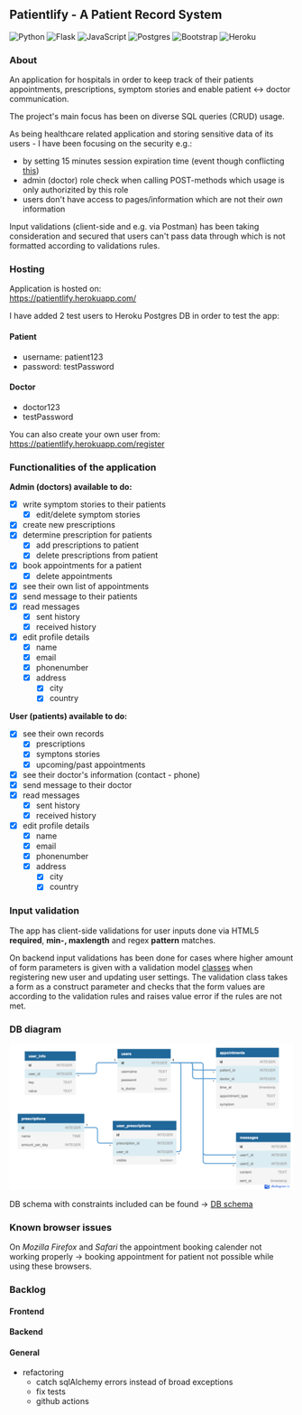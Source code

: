 ## Patientlify - A Patient Record System

![Python](https://img.shields.io/badge/python-3670A0?style=for-the-badge&logo=python&logoColor=ffdd54)
![Flask](https://img.shields.io/badge/flask-%23000.svg?style=for-the-badge&logo=flask&logoColor=white)
![JavaScript](https://img.shields.io/badge/javascript-%23323330.svg?style=for-the-badge&logo=javascript&logoColor=%23F7DF1E)
![Postgres](https://img.shields.io/badge/postgres-%23316192.svg?style=for-the-badge&logo=postgresql&logoColor=white)
![Bootstrap](https://img.shields.io/badge/bootstrap-%23563D7C.svg?style=for-the-badge&logo=bootstrap&logoColor=white)
![Heroku](https://img.shields.io/badge/heroku-%23430098.svg?style=for-the-badge&logo=heroku&logoColor=white)

### About 

An application for hospitals in order to keep track of their patients appointments, prescriptions, symptom stories and enable patient <-> doctor communication.

The project's main focus has been on diverse SQL queries (CRUD) usage. 

As being healthcare related application and storing sensitive data of its users - I have been focusing on the security e.g.:
- by setting 15 minutes session expiration time (event though conflicting [this](https://auth0.com/blog/balance-user-experience-and-security-to-retain-customers/#:~:text=OWASP%20recommends%20application%20builders%20to%20implement%20short%20idle%20time%20outs%20(2%2D5%20minutes)%20for%20applications%20that%20handle%20high%2Drisk%20data%2C%20like%20financial%20information.%20It%20considers%20that%20longer%20idle%20time%20outs%20(15%2D30%20minutes)%20are%20acceptable%20for%20low%2Drisk%20applications.)) 
- admin (doctor) role check when calling POST-methods which usage is only authorizited by this role
- users don't have access to pages/information which are not their _own_ information

Input validations (client-side and e.g. via Postman) has been taking consideration and secured that users can't pass data through which is not formatted according to validations rules.

### Hosting

Application is hosted on:\
https://patientlify.herokuapp.com/

I have added 2 test users to Heroku Postgres DB in order to test the app:

#### Patient
- username: patient123
- password: testPassword

#### Doctor
- doctor123
- testPassword

You can also create your own user from:\
https://patientlify.herokuapp.com/register

### Functionalities of the application

**Admin (doctors) available to do:**
- [x] write symptom stories to their patients
    - [x] edit/delete symptom stories 
- [x] create new prescriptions
- [x] determine prescription for patients
    - [x] add prescriptions to patient
    - [x] delete prescriptions from patient
- [x] book appointments for a patient
    - [x] delete appointments
- [x] see their own list of appointments
- [x] send message to their patients
- [x] read messages
    - [x] sent history
    - [x] received history
- [x] edit profile details
    - [x] name
    - [x] email
    - [x] phonenumber
    - [x] address
        - [x] city
        - [x] country

**User (patients) available to do:**
- [x] see their own records
    - [x] prescriptions
    - [x] symptons stories
    - [x] upcoming/past appointments
- [x] see their doctor's information (contact - phone)
- [x] send message to their doctor
- [x] read messages
    - [x] sent history
    - [x] received history
- [x] edit profile details
    - [x] name
    - [x] email
    - [x] phonenumber
    - [x] address
        - [x] city
        - [x] country

### Input validation
The app has client-side validations for user inputs done via HTML5 **required**, **min-, maxlength** and regex **pattern** matches.

On backend input validations has been done for cases where higher amount of form parameters is given with a validation model [classes](https://github.com/eherra/patientRecordSystem/tree/master/utils/validators/models) when registering new user and updating user settings. 
The validation class takes a form as a construct parameter and checks that the form values are according to the validation rules and raises value error if the rules are not met.

### DB diagram
![Db diagram](/database/diagram.png)

DB schema with constraints included can be found ->
[DB schema](https://github.com/eherra/patientRecordSystem/blob/master/database/schema.sql)

### Known browser issues
On *Mozilla Firefox* and *Safari* the appointment booking calender not working properly -> booking appointment for patient not possible while using these browsers.

### Backlog

#### Frontend

#### Backend

#### General
- refactoring
    - catch sqlAlchemy errors instead of broad exceptions
    - fix tests
    - github actions